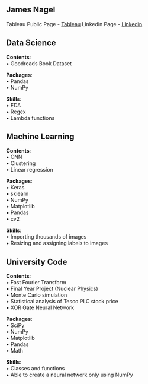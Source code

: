 James Nagel
------------------------------------------
Tableau Public Page - [Tableau](https://public.tableau.com/app/profile/james.nagel)
Linkedin Page - [Linkedin](https://www.linkedin.com/in/james-nagel-5b84a4206/)

## **Data Science**

**Contents**: \
• Goodreads Book Dataset

**Packages**: \
• Pandas \
• NumPy

**Skills**: \
• EDA \
• Regex \
• Lambda functions

## **Machine Learning** 

**Contents**: \
• CNN\
• Clustering\
• Linear regression

**Packages**: \
• Keras \
• sklearn \
• NumPy \
• Matplotlib \
• Pandas \
• cv2 

**Skills**:\
• Importing thousands of images \
• Resizing and assigning labels to images

## **University Code**

**Contents**: \
• Fast Fourier Transform \
• Final Year Project (Nuclear Physics) \
• Monte Carlo simulation \
• Statistical analysis of Tesco PLC stock price \
• XOR Gate Neural Network

**Packages**: \
• SciPy \
• NumPy \
• Matplotlib \
• Pandas \
• Math

**Skills**: \
• Classes and functions \
• Able to create a neural network only using NumPy

